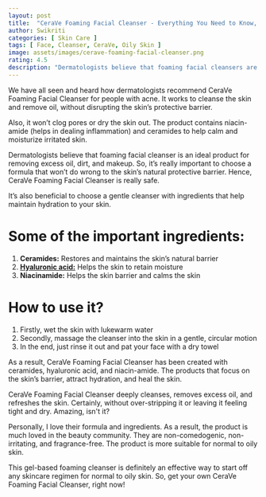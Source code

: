 ```yaml
---
layout: post
title:  "CeraVe Foaming Facial Cleanser - Everything You Need to Know, Uses and Ingredients"
author: Swikriti
categories: [ Skin Care ]
tags: [ Face, Cleanser, CeraVe, Oily Skin ]
image: assets/images/cerave-foaming-facial-cleanser.png
rating: 4.5
description: "Dermatologists believe that foaming facial cleansers are an ideal product for removing excess oil, dirt, and makeup. So, it’s really important to choose a formula that won’t do wrong to the skin’s natural protective barrier. Hence, CeraVe Foaming Facial Cleanser is really safe."
---
```


We have all seen and heard how dermatologists recommend CeraVe Foaming Facial Cleanser for people with acne. It works to cleanse the skin and remove oil, without disrupting the skin’s protective barrier.

Also, it won’t clog pores or dry the skin out. The product contains niacin-amide (helps in dealing inflammation) and ceramides to help calm and moisturize irritated skin.

Dermatologists believe that foaming facial cleanser is an ideal product for removing excess oil, dirt, and makeup. So, it’s really important to choose a formula that won’t do wrong to the skin’s natural protective barrier. Hence, CeraVe Foaming Facial Cleanser is really safe.

It’s also beneficial to choose a gentle cleanser with ingredients that help maintain hydration to your skin.

# Some of the important ingredients:

1. **Ceramides:** Restores and maintains the skin’s natural barrier
2. **<a href="https://www.sheenycare.com/hyaluronic-acid-skin-benefits-uses/" target="_blank">Hyaluronic acid:</a>** Helps the skin to retain moisture
3. **Niacinamide:** Helps the skin barrier and calms the skin

# How to use it?

1. Firstly, wet the skin with lukewarm water
2. Secondly, massage the cleanser into the skin in a gentle, circular motion
3. In the end, just rinse it out and pat your face with a dry towel

As a result, CeraVe Foaming Facial Cleanser has been created with ceramides, hyaluronic acid, and niacin-amide. The products that focus on the skin’s barrier, attract hydration, and heal the skin.

CeraVe Foaming Facial Cleanser deeply cleanses, removes excess oil, and refreshes the skin. Certainly, without over-stripping it or leaving it feeling tight and dry. Amazing, isn't it?

Personally, I love their formula and ingredients. As a result, the product is much loved in the beauty community. They are non-comedogenic, non-irritating, and fragrance-free. The product is more suitable for normal to oily skin.

This gel-based foaming cleanser is definitely an effective way to start off any skincare regimen for normal to oily skin. So, get your own CeraVe Foaming Facial Cleanser, right now! 